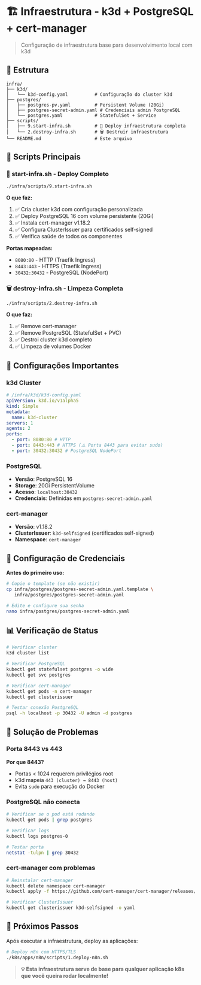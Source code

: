 # 🏗️ Infraestrutura - k3d + PostgreSQL + cert-manager

> Configuração de infraestrutura base para desenvolvimento local com k3d

## 📁 Estrutura

```
infra/
├── k3d/
│   └── k3d-config.yaml          # Configuração do cluster k3d
├── postgres/
│   ├── postgres-pv.yaml         # Persistent Volume (20Gi)
│   ├── postgres-secret-admin.yaml # Credenciais admin PostgreSQL
│   └── postgres.yaml            # StatefulSet + Service
├── scripts/
│   ├── 9.start-infra.sh         # 🚀 Deploy infraestrutura completa
│   └── 2.destroy-infra.sh       # 🗑️ Destruir infraestrutura
└── README.md                    # Este arquivo
```

## 🚀 Scripts Principais

### **🌟 start-infra.sh - Deploy Completo**

```bash
./infra/scripts/9.start-infra.sh
```

**O que faz:**

1. ✅ Cria cluster k3d com configuração personalizada
2. ✅ Deploy PostgreSQL 16 com volume persistente (20Gi)
3. ✅ Instala cert-manager v1.18.2
4. ✅ Configura ClusterIssuer para certificados self-signed
5. ✅ Verifica saúde de todos os componentes

**Portas mapeadas:**

- `8080:80` - HTTP (Traefik Ingress)
- `8443:443` - HTTPS (Traefik Ingress)
- `30432:30432` - PostgreSQL (NodePort)

### **🗑️ destroy-infra.sh - Limpeza Completa**

```bash
./infra/scripts/2.destroy-infra.sh
```

**O que faz:**

1. ✅ Remove cert-manager
2. ✅ Remove PostgreSQL (StatefulSet + PVC)
3. ✅ Destroi cluster k3d completo
4. ✅ Limpeza de volumes Docker

## 🔧 Configurações Importantes

### **k3d Cluster**

```yaml
# /infra/k3d/k3d-config.yaml
apiVersion: k3d.io/v1alpha5
kind: Simple
metadata:
  name: k3d-cluster
servers: 1
agents: 2
ports:
  - port: 8080:80 # HTTP
  - port: 8443:443 # HTTPS (⚠️ Porta 8443 para evitar sudo)
  - port: 30432:30432 # PostgreSQL NodePort
```

### **PostgreSQL**

- **Versão**: PostgreSQL 16
- **Storage**: 20Gi PersistentVolume
- **Acesso**: `localhost:30432`
- **Credenciais**: Definidas em `postgres-secret-admin.yaml`

### **cert-manager**

- **Versão**: v1.18.2
- **ClusterIssuer**: `k3d-selfsigned` (certificados self-signed)
- **Namespace**: `cert-manager`

## 🔐 Configuração de Credenciais

**Antes do primeiro uso:**

```bash
# Copie o template (se não existir)
cp infra/postgres/postgres-secret-admin.yaml.template \
   infra/postgres/postgres-secret-admin.yaml

# Edite e configure sua senha
nano infra/postgres/postgres-secret-admin.yaml
```

## 📊 Verificação de Status

```bash
# Verificar cluster
k3d cluster list

# Verificar PostgreSQL
kubectl get statefulset postgres -o wide
kubectl get svc postgres

# Verificar cert-manager
kubectl get pods -n cert-manager
kubectl get clusterissuer

# Testar conexão PostgreSQL
psql -h localhost -p 30432 -U admin -d postgres
```

## 🚨 Solução de Problemas

### **Porta 8443 vs 443**

**Por que 8443?**

- Portas < 1024 requerem privilégios root
- k3d mapeia `443 (cluster) → 8443 (host)`
- Evita `sudo` para execução do Docker

### **PostgreSQL não conecta**

```bash
# Verificar se o pod está rodando
kubectl get pods | grep postgres

# Verificar logs
kubectl logs postgres-0

# Testar porta
netstat -tulpn | grep 30432
```

### **cert-manager com problemas**

```bash
# Reinstalar cert-manager
kubectl delete namespace cert-manager
kubectl apply -f https://github.com/cert-manager/cert-manager/releases/download/v1.18.2/cert-manager.yaml

# Verificar ClusterIssuer
kubectl get clusterissuer k3d-selfsigned -o yaml
```

## 🎯 Próximos Passos

Após executar a infraestrutura, deploy as aplicações:

```bash
# Deploy n8n com HTTPS/TLS
./k8s/apps/n8n/scripts/1.deploy-n8n.sh
```

> **💡 Esta infraestrutura serve de base para qualquer aplicação k8s que você queira rodar localmente!**
